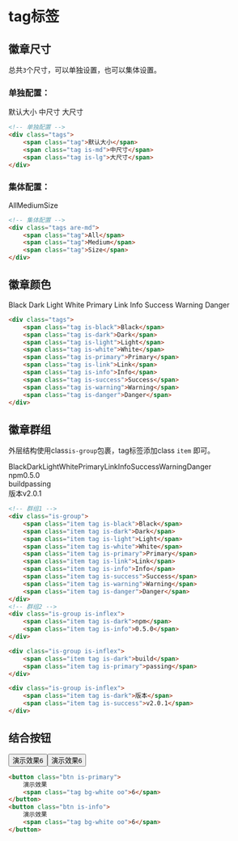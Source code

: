 # tag标签

## 徽章尺寸

总共`3`个尺寸，可以单独设置，也可以集体设置。

### 单独配置：
<div class="tags bo p-2">
    <span class="tag">默认大小</span>
    <span class="tag is-md">中尺寸</span>
    <span class="tag is-lg">大尺寸</span>
</div>

```html
<!-- 单独配置 -->
<div class="tags">
    <span class="tag">默认大小</span>
    <span class="tag is-md">中尺寸</span>
    <span class="tag is-lg">大尺寸</span>
</div>
```
### 集体配置：

<div class="tags are-md bo p-2"><span class="tag">All</span><span class="tag">Medium</span><span class="tag">Size</span></div>

```html
<!-- 集体配置 -->
<div class="tags are-md">
    <span class="tag">All</span>
    <span class="tag">Medium</span>
    <span class="tag">Size</span>
</div>
```

## 徽章颜色

<div class="tags bo p-2">
    <span class="tag is-black">Black</span>
    <span class="tag is-dark">Dark</span>
    <span class="tag is-light">Light</span>
    <span class="tag is-white">White</span>
    <span class="tag is-primary">Primary</span>
    <span class="tag is-link">Link</span>
    <span class="tag is-info">Info</span>
    <span class="tag is-success">Success</span>
    <span class="tag is-warning">Warning</span>
    <span class="tag is-danger">Danger</span>
</div>

```html
<div class="tags">
    <span class="tag is-black">Black</span>
    <span class="tag is-dark">Dark</span>
    <span class="tag is-light">Light</span>
    <span class="tag is-white">White</span>
    <span class="tag is-primary">Primary</span>
    <span class="tag is-link">Link</span>
    <span class="tag is-info">Info</span>
    <span class="tag is-success">Success</span>
    <span class="tag is-warning">Warning</span>
    <span class="tag is-danger">Danger</span>
</div>
```

## 徽章群组
外层结构使用class`is-group`包裹，tag标签添加class `item` 即可。
<div class="is-group  bo p-2 mb-1"><span class="item tag is-black">Black</span><span class="item tag is-dark">Dark</span><span class="item tag is-light">Light</span><span class="item tag is-white">White</span><span class="item tag is-primary">Primary</span><span class="item tag is-link">Link</span><span class="item tag is-info">Info</span><span class="item tag is-success">Success</span><span class="item tag is-warning">Warning</span><span class="item tag is-danger">Danger</span></div>

<div class="bo p-2"><div class="is-group is-inflex mb-1"><span class="item tag is-dark">npm</span><span class="item tag is-info">0.5.0</span></div><div class="is-group is-inflex mb-1"><span class="item tag is-dark">build</span><span class="item tag is-primary">passing</span></div><div class="is-group is-inflex mb-1"><span class="item tag is-dark">版本</span><span class="item tag is-success">v2.0.1</span></div></div>

```html
<!-- 群组1 -->
<div class="is-group">
    <span class="item tag is-black">Black</span>
    <span class="item tag is-dark">Dark</span>
    <span class="item tag is-light">Light</span>
    <span class="item tag is-white">White</span>
    <span class="item tag is-primary">Primary</span>
    <span class="item tag is-link">Link</span>
    <span class="item tag is-info">Info</span>
    <span class="item tag is-success">Success</span>
    <span class="item tag is-warning">Warning</span>
    <span class="item tag is-danger">Danger</span>
</div>
<!-- 群组2 -->
<div class="is-group is-inflex">
    <span class="item tag is-dark">npm</span>
    <span class="item tag is-info">0.5.0</span>
</div>

<div class="is-group is-inflex">
    <span class="item tag is-dark">build</span>
    <span class="item tag is-primary">passing</span>
</div>

<div class="is-group is-inflex">
    <span class="item tag is-dark">版本</span>
    <span class="item tag is-success">v2.0.1</span>
</div>
```

## 结合按钮

<div class="btns bo p-2"><button class="btn is-primary">演示效果<span class="tag bg-white oo">6</span></button><button class="btn is-info">演示效果<span class="tag bg-white oo">6</span></button></div>

```html
<button class="btn is-primary">
    演示效果
    <span class="tag bg-white oo">6</span>
</button>
<button class="btn is-info">
    演示效果
    <span class="tag bg-white oo">6</span>
</button>
```


```html

```


```html

```